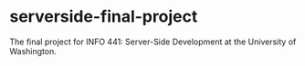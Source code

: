 # serverside-final-project
The final project for INFO 441: Server-Side Development at the University of Washington.
